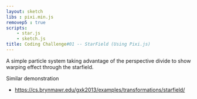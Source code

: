 ```yaml
---
layout: sketch
libs : pixi.min.js
removep5 : true
scripts: 
    - star.js
    - sketch.js
title: Coding Challenge#01 -- StarField (Using Pixi.js)
---
```


A simple particle system taking advantage of the perspective divide to show warping effect through the starfield.

Similar demonstration

* <https://cs.brynmawr.edu/gxk2013/examples/transformations/starfield/>